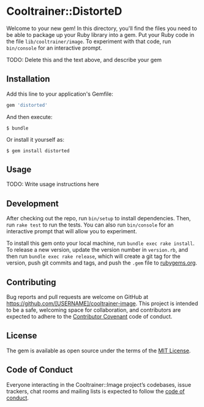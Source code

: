 # Cooltrainer::DistorteD

Welcome to your new gem! In this directory, you'll find the files you need to be able to package up your Ruby library into a gem. Put your Ruby code in the file `lib/cooltrainer/image`. To experiment with that code, run `bin/console` for an interactive prompt.

TODO: Delete this and the text above, and describe your gem

## Installation

Add this line to your application's Gemfile:

```ruby
gem 'distorted'
```

And then execute:

    $ bundle

Or install it yourself as:

    $ gem install distorted

## Usage

TODO: Write usage instructions here

## Development

After checking out the repo, run `bin/setup` to install dependencies. Then, run `rake test` to run the tests. You can also run `bin/console` for an interactive prompt that will allow you to experiment.

To install this gem onto your local machine, run `bundle exec rake install`. To release a new version, update the version number in `version.rb`, and then run `bundle exec rake release`, which will create a git tag for the version, push git commits and tags, and push the `.gem` file to [rubygems.org](https://rubygems.org).

## Contributing

Bug reports and pull requests are welcome on GitHub at https://github.com/[USERNAME]/cooltrainer-image. This project is intended to be a safe, welcoming space for collaboration, and contributors are expected to adhere to the [Contributor Covenant](http://contributor-covenant.org) code of conduct.

## License

The gem is available as open source under the terms of the [MIT License](https://opensource.org/licenses/MIT).

## Code of Conduct

Everyone interacting in the Cooltrainer::Image project’s codebases, issue trackers, chat rooms and mailing lists is expected to follow the [code of conduct](https://github.com/[USERNAME]/cooltrainer-image/blob/master/CODE_OF_CONDUCT.md).
